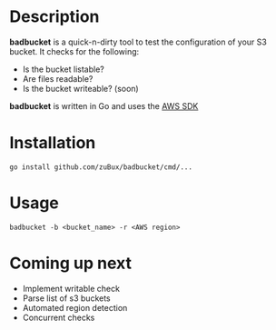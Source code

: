 # Description
**badbucket** is a quick-n-dirty tool to test the configuration of your S3 bucket. It checks for the following:

* Is the bucket listable?
* Are files readable?
* Is the bucket writeable? (soon)

**badbucket** is written in Go and uses the [AWS SDK](https://aws.amazon.com/sdk-for-go/)

# Installation
```
go install github.com/zuBux/badbucket/cmd/...
```
# Usage

```
badbucket -b <bucket_name> -r <AWS region>
```

# Coming up next

* Implement writable check
* Parse list of s3 buckets
* Automated region detection
* Concurrent checks
